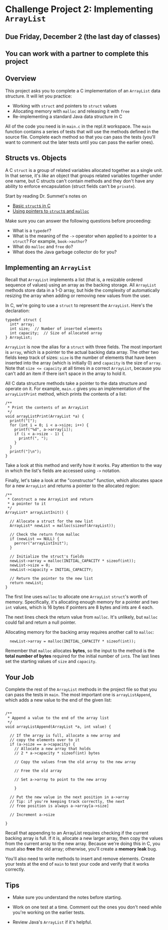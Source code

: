 # Challenge Project 2: Implementing `ArrayList`

## Due Friday, December 2 (the last day of classes)

## You can work with a partner to complete this project

## Overview

This project asks you to complete a C implementation of an `ArrayList` data structure. It will let you practice:

- Working with `struct` and pointers to `struct` values
- Allocating memory with `malloc` and releasing it with `free`
- Re-implementing a standard Java data structure in C

All of the code you need is in `main.c` in the repl.it workspace. The `main` function contains a series of tests that will use the methods defined
in the source file. Complete each method so that you can pass the tests (you'll want to comment out the later tests until you can pass the earlier ones).

## Structs vs. Objects

A C `struct` is a group of related variables allocated together as a single unit. In that sense, it's *like* an object that groups related variables together
under one name, but C structs can't contain methods and they don't have any ability to enforce encapsulation (struct fields can't be `private`).

Start by reading Dr. Summet's notes on 

- [Basic `struct`s in C](https://github.com/dansmyers/ComputerOrganizationAndArchitecture/blob/master/Notes/08a-C_structs.md)
- [Using pointers to `struct`s and `malloc`](https://github.com/dansmyers/ComputerOrganizationAndArchitecture/blob/master/Notes/08b-Pointers_and_Structs.md)

Make sure you can answer the following questions before proceeding:

- What is a `typedef`?
- What is the meaning of the `->` operator when applied to a pointer to a `struct`? For example, `book->author`?
- What do `malloc` and `free` do?
- What does the Java garbage collector do for you?

## Implementing an `ArrayList`

Recall that `ArrayList` implements a list (that is, a resizable ordered sequence of values) using an array as the backing storage. All `ArrayList` methods
store data in a 1-D array, but hide the complexity of automatically resizing the array when adding or removing new values from the user.

In C, we're going to use a `struct` to represent the `ArrayList`. Here's the declaration:

```
typedef struct {
  int* array;
  int size;  // Number of inserted elements
  int capacity;  // Size of allocated array
} ArrayList;
```

`ArrayList` is now the alias for a `struct` with three fields. The most important is `array`, which is a pointer to the actual backing data array. The 
other two fields keep track of sizes: `size` is the number of elements that have been inserted into the array (which is initially 0) and `capacity` is
the size of `array`. Note that `size <= capacity` at all times in a correct `ArrayList`, because you can't add an item if there isn't space in the 
array to hold it.

All C data structure methods take a pointer to the data structure and operate on it. For example, `main.c` gives you an implementation of the `arrayListPrint`
method, which prints the contents of a list:

```
/**
 * Print the contents of an ArrayList
 */
void arrayListPrint(ArrayList *a) {
  printf("[");
  for (int i = 0; i < a->size; i++) {
    printf("%d", a->array[i]);
    if (i < a->size - 1) {
      printf(", ");
    }
  }
  printf("]\n");
}
```

Take a look at this method and verify how it works. Pay attention to the way in which the list's fields are accessed using `->` notation.

Finally, let's take a look at the "constructor" function, which allocates space for a new `ArrayList` and returns a pointer to the allocated region:

```
/**
 * Construct a new ArrayList and return
 * a pointer to it
 */
ArrayList* arrayListInit() {
  
  // Allocate a struct for the new list
  ArrayList* newList = malloc(sizeof(ArrayList));

  // Check the return from malloc
  if (newList == NULL) {
    perror("arrayListInit");
  }

  // Initialize the struct's fields
  newList->array = malloc(INITIAL_CAPACITY * sizeof(int));
  newList->size = 0;
  newList->capacity = INITIAL_CAPACITY;

  // Return the pointer to the new list
  return newList;
}
```

The first line uses `malloc` to allocate one `ArrayList` `struct`'s worth of memory. Specifically, it's allocating enough memory for a pointer and
two `int` values, which is 16 bytes if pointers are 8 bytes and ints are 4 each.

The next lines check the return value from `malloc`. It's unlikely, but `malloc` could fail and return a null pointer.

Allocating memory for the backing array requires another call to `malloc`:

```
  newList->array = malloc(INITIAL_CAPACITY * sizeof(int));
```

Remember that `malloc` allocates **bytes**, so the input to the method is the **total number of bytes** required for the initial number of `int`s. The last 
lines set the starting values of `size` and `capacity`.

## Your Job

Complete the rest of the `ArrayList` methods in the project file so that you can pass the tests in `main`. The most important one is `arrayListAppend`, which adds a new value
to the end of the given list:

```

/**
 * Append a value to the end of the array list
 */
void arrayListAppend(ArrayList *a, int value) {
  
  // If the array is full, allocate a new array and
  // copy the elements over to it
  if (a->size == a->capacity) {
    // Allocate a new array that holds
    // 2 * a->capacity * sizeof(int) bytes
    
    // Copy the values from the old array to the new array

    // Free the old array

    // Set a->array to point to the new array
  
    }

  // Put the new value in the next position in a->array
  // Tip: if you're keeping track correctly, the next
  // free position is always a->array[a->size]

  // Increment a->size

}
```

Recall that appending to an ArrayList requires checking if the current backing array is full. If it is, allocate a new larger array, then copy the
values from the current array to the new array. Because we're doing this in C, you must also **free** the old array; otherwise, you'll create a **memory
leak** bug.

You'll also need to write methods to insert and remove elements. Create your tests at the end of `main` to test your code and verify that it works
correctly.

## Tips

- Make sure you understand the notes before starting.

- Work on one test at a time. Comment out the ones you don't need while you're working on the earlier tests.

- Review Java's `ArrayList` if it's helpful.
